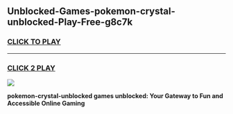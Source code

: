
## Unblocked-Games-pokemon-crystal-unblocked-Play-Free-g8c7k
<h3>
<a href="https://premium76.site?title=pokemon-crystal-unblocked&ref=20M">CLICK TO PLAY</a></h3>
<hr>

<h3>
<a href="https://premium76.site?title=pokemon-crystal-unblocked&ref=20M">CLICK 2 PLAY</a>
  
</h3>

<a href="https://premium76.site?title=pokemon-crystal-unblocked&ref=19M"><img src="https://clearcache.store/games.png"></a>


**pokemon-crystal-unblocked games unblocked: Your Gateway to Fun and Accessible Online Gaming**

